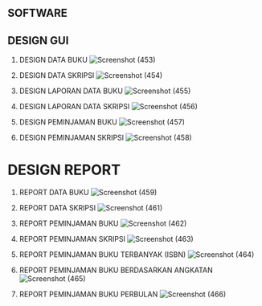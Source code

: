 ## 
## 
## SOFTWARE ##

## DESIGN GUI ##
1. DESIGN DATA BUKU
   ![Screenshot (453)](https://github.com/fitriyamawadahw/PBO2023/assets/146052469/c26652d6-bc74-46c9-93a8-cc2b42a3fe21)
   
2. DESIGN DATA SKRIPSI
   ![Screenshot (454)](https://github.com/fitriyamawadahw/PBO2023/assets/146052469/93996eb5-1402-42e6-a39a-f641efbb5774)
   
3. DESIGN LAPORAN DATA BUKU
   ![Screenshot (455)](https://github.com/fitriyamawadahw/PBO2023/assets/146052469/cfb2a8a5-e8a8-4183-b96b-43dea754fbaf)
   
4. DESIGN LAPORAN DATA SKRIPSI
   ![Screenshot (456)](https://github.com/fitriyamawadahw/PBO2023/assets/146052469/637f2e0b-9bb6-48dd-b9a6-4f522ca7778d)
   
5. DESIGN PEMINJAMAN BUKU
    ![Screenshot (457)](https://github.com/fitriyamawadahw/PBO2023/assets/146052469/933fd34f-9112-494a-985d-04081217ef8b)
   
6. DESIGN PEMINJAMAN SKRIPSI
    ![Screenshot (458)](https://github.com/fitriyamawadahw/PBO2023/assets/146052469/92f0f5af-aaa7-4399-a8ab-3453211d63d6)
    
# DESIGN REPORT
1. REPORT DATA BUKU
   ![Screenshot (459)](https://github.com/fitriyamawadahw/PBO2023/assets/146052469/0eabd274-c443-4813-9ee5-f9778bc64788)
   
2. REPORT DATA SKRIPSI
   ![Screenshot (461)](https://github.com/fitriyamawadahw/PBO2023/assets/146052469/fe20ac85-2443-4ede-b2ca-b7f1a5a20a29)
   
3. REPORT PEMINJAMAN BUKU
   ![Screenshot (462)](https://github.com/fitriyamawadahw/PBO2023/assets/146052469/35efd074-0e54-4ed8-9127-0262fbc4e71d)
   
4. REPORT PEMINJAMAN SKRIPSI
   ![Screenshot (463)](https://github.com/fitriyamawadahw/PBO2023/assets/146052469/4eeea534-74b6-4449-8d73-83a4b30ff2df)
   
5. REPORT PEMINJAMAN BUKU TERBANYAK (ISBN)
   ![Screenshot (464)](https://github.com/fitriyamawadahw/PBO2023/assets/146052469/93079848-2197-44ae-bfdd-f19d63e7376a)
   
6. REPORT PEMINJAMAN BUKU BERDASARKAN ANGKATAN
   ![Screenshot (465)](https://github.com/fitriyamawadahw/PBO2023/assets/146052469/d366a887-361d-4f91-8055-7f3129c04f02)

7. REPORT PEMINJAMAN BUKU PERBULAN
   ![Screenshot (466)](https://github.com/fitriyamawadahw/PBO2023/assets/146052469/1f222029-a5c8-4ed3-9faa-712ffe3300c6)
